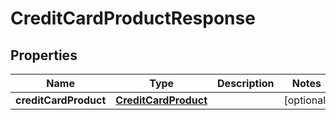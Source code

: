 

# CreditCardProductResponse


## Properties

| Name | Type | Description | Notes |
|------------ | ------------- | ------------- | -------------|
|**creditCardProduct** | [**CreditCardProduct**](CreditCardProduct.md) |  |  [optional] |




